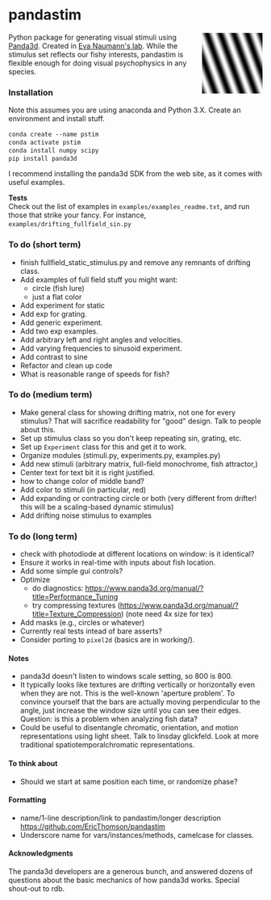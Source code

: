 # pandastim
<img align = "right" width = "120" src=".\images\omr_sin_example.png ">

Python package for generating visual stimuli using [Panda3d](https://www.panda3d.org/). Created in [Eva Naumann's lab](https://www.naumannlab.org/). While the stimulus set reflects our fishy interests, pandastim is flexible enough for doing visual psychophysics in any species.

### Installation
Note this assumes you are using anaconda and Python 3.X. Create an environment and install stuff.

    conda create --name pstim
    conda activate pstim
    conda install numpy scipy
    pip install panda3d

I recommend installing the panda3d SDK from the web site, as it comes with useful examples.

**Tests**   
Check out the list of examples in `examples/examples_readme.txt`, and run those that strike your fancy. For instance, `examples/drifting_fullfield_sin.py`

### To do (short term)
- finish fullfield_static_stimulus.py and remove any remnants of drifting class.
- Add examples of full field stuff you might want:
  - circle (fish lure)
  - just a flat color
- Add experiment for static
- Add exp for grating.
- Add generic experiment.
- Add two exp examples.
- Add arbitrary left and right angles and velocities.
- Add varying frequencies to sinusoid experiment.
- Add contrast to sine
- Refactor and clean up code
- What is reasonable range of speeds for fish?

### To do (medium term)
- Make general class for showing drifting matrix, not one for every stimulus? That will sacrifice readability for "good" design. Talk to people about this.
- Set up stimulus class so you don't keep repeating sin, grating, etc.
- Set up `Experiment` class for this and get it to work.
- Organize modules (stimuli.py, experiments.py, examples.py)
- Add new stimuli (arbitrary matrix, full-field monochrome, fish attractor,)
- Center text for text bit it is right justified.
- how to change color of middle band?
- Add color to stimuli (in particular, red)
- Add expanding or contracting circle or both (very different from drifter! this will be a scaling-based dynamic stimulus)
- Add drifting noise stimulus to examples

### To do (long term)
- check with photodiode at different locations on window: is it identical?
- Ensure it works in real-time with inputs about fish location.
- Add some simple gui controls?
- Optimize
  - do diagnostics: https://www.panda3d.org/manual/?title=Performance_Tuning
  - try compressing textures (https://www.panda3d.org/manual/?title=Texture_Compression) (note need 4x size for tex)
- Add masks (e.g., circles or whatever)
- Currently real tests intead of bare asserts?
- Consider porting to `pixel2d` (basics are in working/).

#### Notes
- panda3d doesn't listen to windows scale setting, so 800 is 800.
- It typically looks like textures are drifting vertically or horizontally even when they are not. This is the well-known 'aperture problem'. To convince yourself that the bars are actually moving perpendicular to the angle, just increase the window size until you can see their edges. Question: is this a problem when analyzing fish data?
- Could be useful to disentangle chromatic, orientation, and motion representations using light sheet. Talk to linsday glickfeld. Look at more traditional spatiotemporalchromatic representations.

#### To think about
- Should we start at same position each time, or randomize phase?


#### Formatting
- name/1-line description/link to pandastim/longer description
    https://github.com/EricThomson/pandastim
- Underscore name for vars/instances/methods, camelcase for classes.

#### Acknowledgments
The panda3d developers are a generous bunch, and answered dozens of questions about the basic mechanics of how panda3d works. Special shout-out to rdb.
